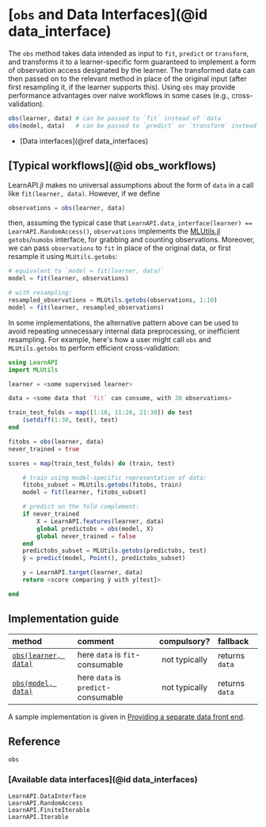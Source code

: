 # [`obs` and Data Interfaces](@id data_interface)

The `obs` method takes data intended as input to `fit`, `predict` or `transform`, and
transforms it to a learner-specific form guaranteed to implement a form of observation
access designated by the learner.  The transformed data can then passed on to the relevant
method in place of the original input (after first resampling it, if the learner supports
this). Using `obs` may provide performance advantages over naive workflows in some cases
(e.g., cross-validation).

```julia
obs(learner, data) # can be passed to `fit` instead of `data`
obs(model, data)   # can be passed to `predict` or `transform` instead of `data`
```

- [Data interfaces](@ref data_interfaces)


## [Typical workflows](@id obs_workflows)

LearnAPI.jl makes no universal assumptions about the form of `data` in a call
like `fit(learner, data)`. However, if we define

```julia
observations = obs(learner, data)
```

then, assuming the typical case that `LearnAPI.data_interface(learner) ==
LearnAPI.RandomAccess()`, `observations` implements the
[MLUtils.jl](https://juliaml.github.io/MLUtils.jl/dev/) `getobs`/`numobs` interface, for
grabbing and counting observations. Moreover, we can pass `observations` to `fit` in place
of the original data, or first resample it using `MLUtils.getobs`:

```julia
# equivalent to `model = fit(learner, data)`
model = fit(learner, observations)

# with resampling:
resampled_observations = MLUtils.getobs(observations, 1:10)
model = fit(learner, resampled_observations)
```

In some implementations, the alternative pattern above can be used to avoid repeating
unnecessary internal data preprocessing, or inefficient resampling.  For example, here's
how a user might call `obs` and `MLUtils.getobs` to perform efficient cross-validation:

```julia
using LearnAPI
import MLUtils

learner = <some supervised learner>

data = <some data that `fit` can consume, with 30 observations>

train_test_folds = map([1:10, 11:20, 21:30]) do test
    (setdiff(1:30, test), test)
end

fitobs = obs(learner, data)
never_trained = true

scores = map(train_test_folds) do (train, test)

    # train using model-specific representation of data:
    fitobs_subset = MLUtils.getobs(fitobs, train)
    model = fit(learner, fitobs_subset)

    # predict on the fold complement:
    if never_trained
        X = LearnAPI.features(learner, data)
        global predictobs = obs(model, X)
        global never_trained = false
    end
    predictobs_subset = MLUtils.getobs(predictobs, test)
    ŷ = predict(model, Point(), predictobs_subset)

    y = LearnAPI.target(learner, data)
    return <score comparing ŷ with y[test]>

end
```

## Implementation guide

| method                         | comment                             | compulsory?   | fallback       |
|:-------------------------------|:------------------------------------|:-------------:|:---------------|
| [`obs(learner, data)`](@ref) | here `data` is `fit`-consumable     | not typically | returns `data` |
| [`obs(model, data)`](@ref)     | here `data` is `predict`-consumable | not typically | returns `data` |


A sample implementation is given in [Providing a separate data front end](@ref). 


## Reference

```@docs
obs
```

### [Available data interfaces](@id data_interfaces)


```@docs
LearnAPI.DataInterface
LearnAPI.RandomAccess
LearnAPI.FiniteIterable
LearnAPI.Iterable
```

